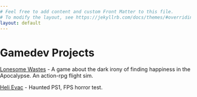 ```yaml
---
# Feel free to add content and custom Front Matter to this file.
# To modify the layout, see https://jekyllrb.com/docs/themes/#overriding-theme-defaults
layout: default
---
```

<head>
  <!-- Open Graph Meta Tags -->
  <meta property="og:title" content="Texas Wastelands">
  <meta property="og:description" content="Gamedev Projects">
  <meta property="og:url" content="https://texaswastelands.github.io">
  <meta property="og:image" content="/assets/media/images/backgrounds/txw_background_01_large.jpg">
  <meta property="og:type" content="website">
  <meta property="og:image:width" content="1200">
  <meta property="og:image:height" content="630">
</head>

# Gamedev Projects
<style>
  body {
    position: relative;
    height: 100vh; /* Full viewport height */
    margin: 0;
    padding: 0;
  }

  body::before {
    content: "";
    position: absolute;
    top: 0;
    left: 0;
    width: 100%;
    height: 100%;
    background-image: url('/assets/media/images/backgrounds/txw_background_01_large.jpg');
    background-size: cover; /* Stretches the image while maintaining aspect ratio */
    background-repeat: no-repeat;
    background-position: center center;
    opacity: 0.3; /* Adjust the opacity here */
    z-index: -1; /* Ensures the background is behind the content */
  }
</style>
[Lonesome Wastes](/lonesome_wastes) - A game about the dark irony of finding happiness in the Apocalypse. An action-rpg flight sim.

[Heli Evac](/heli_evac) - Haunted PS1, FPS horror test.
